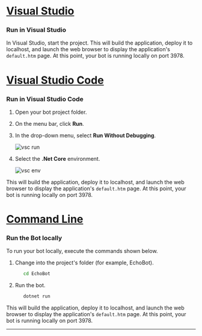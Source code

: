
<!-- Include under ## Start your bot H2 header -->

# [Visual Studio](#tab/vs)

### Run in Visual Studio

In Visual Studio, start the project. This will build the application, deploy it to localhost, and launch the web browser to display the application's `default.htm` page. At this point, your bot is running locally on port 3978.

# [Visual Studio Code](#tab/vc)

### Run in Visual Studio Code

1. Open your bot project folder.
1. On the menu bar, click **Run**.
1. In the drop-down menu, select **Run Without Debugging**.

   ![vsc run](../../../media/azure-bot-quickstarts/bot-builder-dotnet-vsc-run.png)

1. Select the **.Net Core** environment.

   ![vsc env](../../../media/azure-bot-quickstarts/bot-builder-dotnet-vsc-environment.png)

This will build the application, deploy it to localhost, and launch the web browser to display the application's `default.htm` page. At this point, your bot is running locally on port 3978.

# [Command Line](#tab/cl)

### Run the Bot locally

To run your bot locally, execute the commands shown below.

1. Change into the project's folder (for example, EchoBot).

   ```cmd
      cd EchoBot
   ```

1. Run the bot.

   ```cmd
      dotnet run
   ```

This will build the application, deploy it to localhost, and launch the web browser to display the application's `default.htm` page. At this point, your bot is running locally on port 3978.

---
